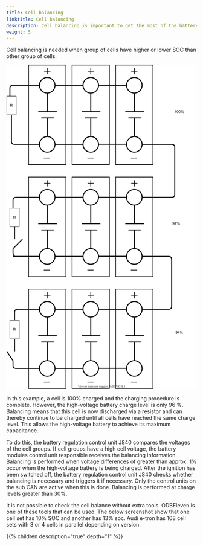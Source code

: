 ```yaml
---
title: Cell balancing
linktitle: Cell balancing 
description: Cell balancing is important to get the most of the battery. 
weight: 5
---
```


Cell balancing is needed when group of cells have higher or lower SOC than other group of cells.

![Cell balancing](cellbalancing.drawio.svg "Cell balancing")

In this example, a cell is 100% charged and the charging procedure is complete. However, the high-voltage battery charge level is
only 96 %. Balancing means that this cell is now discharged via a resistor and can thereby continue to be charged until all cells have reached the same charge level. This allows the high-voltage battery to achieve its maximum capacitance.

To do this, the battery regulation control unit J840 compares the voltages of the cell groups. If cell groups have a high cell voltage, the battery modules control unit responsible receives the balancing information. Balancing is performed when voltage differences of greater than approx. 1% occur when the high-voltage battery is being charged. After the ignition has been switched off, the battery regulation control unit J840 checks whether balancing is necessary and triggers it if necessary. Only the control units on the sub CAN are active when this is done. Balancing is performed at charge levels greater than 30%.

It is not possible to check the cell balance without extra tools. ODBEleven is one of these tools that can be used. The below screenshot show that one cell set has 10% SOC and another has 13% soc. Audi e-tron has 108 cell sets with 3 or 4 cells in parallel depending on version.


{{% children description="true" depth="1" %}}
